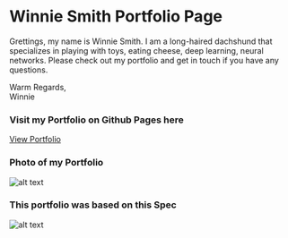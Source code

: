 # Winnie Smith Portfolio Page

Grettings, my name is Winnie Smith. I am a long-haired dachshund that specializes in playing with toys, eating cheese, deep learning, neural networks. Please check out my portfolio and get in touch if you have any questions.

Warm Regards,  
Winnie

### Visit my Portfolio on Github Pages here

[View Portfolio](https://graysmith00.github.io/gs-comp-challenge-1/)

### Photo of my Portfolio

![alt text](https://i.imgur.com/huOQCDC.png)

### This portfolio was based on this Spec

![alt text](https://i.imgur.com/uuo5z8K.png 'Logo Title Text 1')
